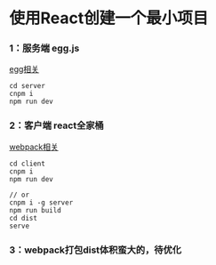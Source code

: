 # 使用React创建一个最小项目 

### 1：服务端 egg.js

[egg相关](https://juejin.im/post/5e2a6215e51d454d50351f9b)

```
cd server
cnpm i
npm run dev
```

### 2：客户端 react全家桶

[webpack相关](https://www.cnblogs.com/raion/p/8053799.html)
```
cd client
cnpm i
npm run dev

// or
cnpm i -g server
npm run build
cd dist
serve
```

### 3：webpack打包dist体积蛮大的，待优化
